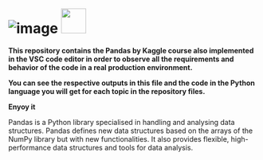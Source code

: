 # ![image](https://github.com/CLAREISMO/Pandas-For-Data-Science-/assets/63759427/8f7bf9e4-6706-4c4d-9012-0b57b2a853bc) <img src="https://media.tenor.com/VOhc64LR0AEAAAAi/ok-its.gif" width="50px">


**This repository contains the Pandas by Kaggle course also implemented in the VSC code editor in order to observe all the requirements and behavior of the code in a real production environment.**

**You can see the respective outputs in this file and the code in the Python language you will get for each topic in the repository files.**

**Enyoy it**

Pandas is a Python library specialised in handling and analysing data structures. Pandas defines new data structures based on the arrays of the NumPy library but with new functionalities. It also provides flexible, high-performance data structures and tools for data analysis.
